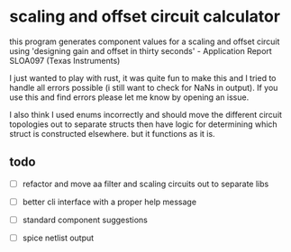 # scaling and offset circuit calculator

this program generates component values for a scaling and offset circuit using 'designing gain and offset in thirty seconds' - Application Report SLOA097 (Texas Instruments)

I just wanted to play with rust, it was quite fun to make this and I tried to handle all errors possible (i still want to check for NaNs in output). If you use this and find errors please let me know by opening an issue.

I also think I used enums incorrectly and should move the different circuit topologies out to separate structs then have logic for determining which struct is constructed elsewhere. but it functions as it is.

## todo

- [ ] refactor and move aa filter and scaling circuits out to separate libs
- [ ] better cli interface with a proper help message
- [ ] standard component suggestions
- [ ] spice netlist output


